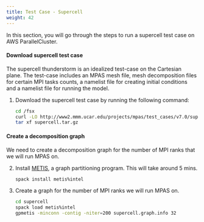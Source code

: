 ```yaml
---
title: Test Case - Supercell
weight: 42
--- 
```


In this section, you will go through the steps to run a supercell test case on AWS ParallelCluster.

#### Download supercell test case

The supercell thunderstorm is an idealized test-case on the Cartesian plane. The test-case includes an MPAS mesh file, mesh decomposition files for certain MPI tasks counts, a namelist file for creating initial conditions and a namelist file for running the model.

1. Download the supercell test case by running the following command:

    ```bash
    cd /fsx
    curl -LO http://www2.mmm.ucar.edu/projects/mpas/test_cases/v7.0/supercell.tar.gz
    tar xf supercell.tar.gz
    ```

#### Create a decomposition graph

We need to create a decomposition graph for the number of MPI ranks that we will run MPAS on.

2. Install [METIS](http://glaros.dtc.umn.edu/gkhome/metis/metis/overview), a graph partitioning program. This will take around 5 mins.

    ```bash
    spack install metis%intel
    ```

3. Create a graph for the number of MPI ranks we will run MPAS on.

    ```bash
    cd supercell
    spack load metis%intel
    gpmetis -minconn -contig -niter=200 supercell.graph.info 32
    ```
    
